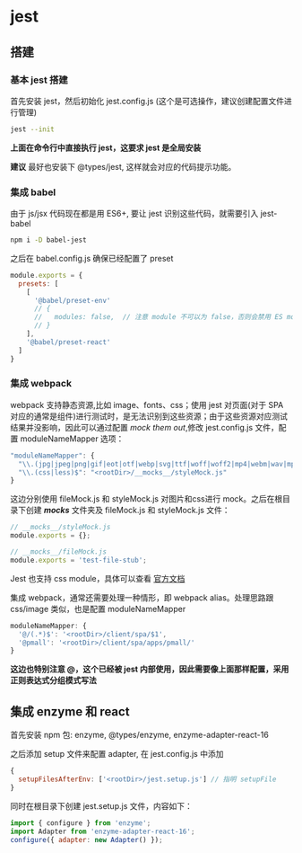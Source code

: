 jest
=======================

## 搭建

### 基本 jest 搭建

首先安装 jest，然后初始化 jest.config.js (这个是可选操作，建议创建配置文件进行管理)

```sh
jest --init
```

**上面在命令行中直接执行 jest，这要求 jest 是全局安装**

__建议__ 最好也安装下 @types/jest, 这样就会对应的代码提示功能。

### 集成 babel

由于 js/jsx 代码现在都是用 ES6+, 要让 jest 识别这些代码，就需要引入 jest-babel

```sh
npm i -D babel-jest
```

之后在 babel.config.js 确保已经配置了 preset

```js
module.exports = {
  presets: [
    [
      '@babel/preset-env'
      // {
      //   modules: false,  // 注意 module 不可以为 false，否则会禁用 ES modules，导致无法识别 ES6 import / export; 最简单的就是不配置这个选项
      // }
    ],
    '@babel/preset-react'
  ]
}
```

### 集成 webpack

webpack 支持静态资源,比如 image、fonts、css；使用 jest 对页面(对于 SPA 对应的通常是组件)进行测试时，是无法识别到这些资源；由于这些资源对应测试结果并没影响，因此可以通过配置 *mock them out*,修改 jest.config.js 文件，配置 moduleNameMapper 选项：

```js
"moduleNameMapper": {
  "\\.(jpg|jpeg|png|gif|eot|otf|webp|svg|ttf|woff|woff2|mp4|webm|wav|mp3|m4a|aac|oga)$": "<rootDir>/__mocks__/fileMock.js",
  "\\.(css|less)$": "<rootDir>/__mocks__/styleMock.js"
}
```

这边分别使用 fileMock.js 和 styleMock.js 对图片和css进行 mock。之后在根目录下创建 *__mocks__* 文件夹及 fileMock.js 和 styleMock.js 文件：

```js
// __mocks__/styleMock.js
module.exports = {};
```

```js
// __mocks__/fileMock.js
module.exports = 'test-file-stub';
```

Jest 也支持 css module，具体可以查看 [官方文档](https://jestjs.io/docs/en/webpack)

集成 webpack，通常还需要处理一种情形，即 webpack alias。处理思路跟 css/image 类似，也是配置 moduleNameMapper

```js
moduleNameMapper: {
  '@/(.*)$': '<rootDir>/client/spa/$1',
  '@pmall': '<rootDir>/client/spa/apps/pmall/'
}
```

**这边也特别注意 @，这个已经被 jest 内部使用，因此需要像上面那样配置，采用正则表达式分组模式写法**

## 集成 enzyme 和 react

首先安装 npm 包: enzyme, @types/enzyme, enzyme-adapter-react-16

之后添加 setup 文件来配置 adapter, 在 jest.config.js 中添加
```js
{
  setupFilesAfterEnv: ['<rootDir>/jest.setup.js'] // 指明 setupFile 
}
```

同时在根目录下创建 jest.setup.js 文件，内容如下：

```js
import { configure } from 'enzyme';
import Adapter from 'enzyme-adapter-react-16';
configure({ adapter: new Adapter() });
```

